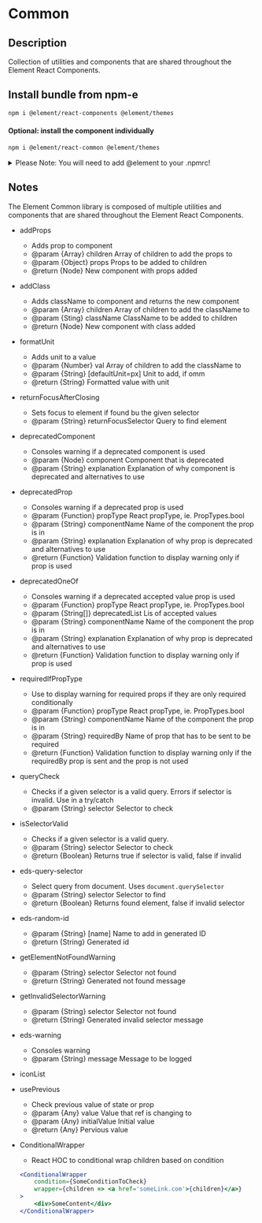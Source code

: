 # Common

## Description

Collection of utilities and components that are shared throughout the Element React Components.

## Install bundle from npm-e

```bash
npm i @element/react-components @element/themes
```

#### Optional: install the component individually

```bash
npm i @element/react-common @element/themes
```

<details>

<summary>
Please Note: You will need to add @element to your .npmrc!
</summary>

Open `~/.npmrc` in an editor and add the following line to enable the `@element`
scope:

```bash

@element:registry=https://npm.platforms.engineering

```

### Troubleshooting

See below if you have never installed a package from Bayer's npm-enterprise or
run into the following error:

```bash

npm ERR! code E401
npm ERR! Unable to authenticate, your authentication token seems to be invalid.
npm ERR! To correct this please trying logging in again with:
npm ERR!     npm login

```

### Setup an access token

See the
[devtools npm-e guide](https://devtools.bayer.com/docs/development/package-management/npm/)
to learn how to create an access token if this is the first time you are using a
npm-e package at Bayer or you do not have a line that starts with the following
in your `~/.npmrc` file:

`//npm.platforms.engineering/:_authToken=`

</details>

## Notes

The Element Common library is composed of multiple utilities and components that are shared throughout the Element React Components.

-   addProps
    -   Adds prop to component
    -   @param {Array} children Array of children to add the props to
    -   @param {Object} props Props to be added to children
    -   @return {Node} New component with props added
-   addClass
    -   Adds className to component and returns the new component
    -   @param {Array} children Array of children to add the className to
    -   @param {Sting} className ClassName to be added to children
    -   @return {Node} New component with class added
-   formatUnit
    -   Adds unit to a value
    -   @param {Number} val Array of children to add the className to
    -   @param {String} [defaultUnit=px] Unit to add, if omm
    -   @return {String} Formatted value with unit
-   returnFocusAfterClosing
    -   Sets focus to element if found bu the given selector
    -   @param {String} returnFocusSelector Query to find element
-   deprecatedComponent
    -   Consoles warning if a deprecated component is used
    -   @param {Node} component Component that is deprecated
    -   @param {String} explanation Explanation of why component is deprecated and alternatives to use
-   deprecatedProp
    -   Consoles warning if a deprecated prop is used
    -   @param {Function} propType React propType, ie. PropTypes.bool
    -   @param {String} componentName Name of the component the prop is in
    -   @param {String} explanation Explanation of why prop is deprecated and alternatives to use
    -   @return {Function} Validation function to display warning only if prop is used
-   deprecatedOneOf
    -   Consoles warning if a deprecated accepted value prop is used
    -   @param {Function} propType React propType, ie. PropTypes.bool
    -   @param {String[]} deprecatedList Lis of accepted values
    -   @param {String} componentName Name of the component the prop is in
    -   @param {String} explanation Explanation of why prop is deprecated and alternatives to use
    -   @return {Function} Validation function to display warning only if prop is used
-   requiredIfPropType
    -   Use to display warning for required props if they are only required conditionally
    -   @param {Function} propType React propType, ie. PropTypes.bool
    -   @param {String} componentName Name of the component the prop is in
    -   @param {String} requiredBy Name of prop that has to be sent to be required
    -   @return {Function} Validation function to display warning only if the requiredBy prop is sent and the prop is not used
-   queryCheck
    -   Checks if a given selector is a valid query. Errors if selector is invalid. Use in a try/catch
    -   @param {String} selector Selector to check
-   isSelectorValid
    -   Checks if a given selector is a valid query.
    -   @param {String} selector Selector to check
    -   @return {Boolean} Returns true if selector is valid, false if invalid
-   eds-query-selector
    -   Select query from document. Uses `document.querySelector`
    -   @param {String} selector Selector to find
    -   @return {Boolean} Returns found element, false if invalid selector
-   eds-random-id
    -   @param {String} [name] Name to add in generated ID
    -   @return {String} Generated id
-   getElementNotFoundWarning
    -   @param {String} selector Selector not found
    -   @return {String} Generated not found message
-   getInvalidSelectorWarning
    -   @param {String} selector Selector not found
    -   @return {String} Generated invalid selector message
-   eds-warning
    -   Consoles warning
    -   @param {String} message Message to be logged
-   iconList
-   usePrevious
    -   Check previous value of state or prop
    -   @param {Any} value Value that ref is changing to
    -   @param {Any} initialValue Initial value
    -   @return {Any} Pervious value
-   ConditionalWrapper

    -   React HOC to conditional wrap children based on condition

    ```jsx
    <ConditionalWrapper
        condition={SomeConditionToCheck}
        wrapper={children => <a href='someLink.com'>{children}</a>}
    >
        <div>SomeContent</div>
    </ConditionalWrapper>
    ```
